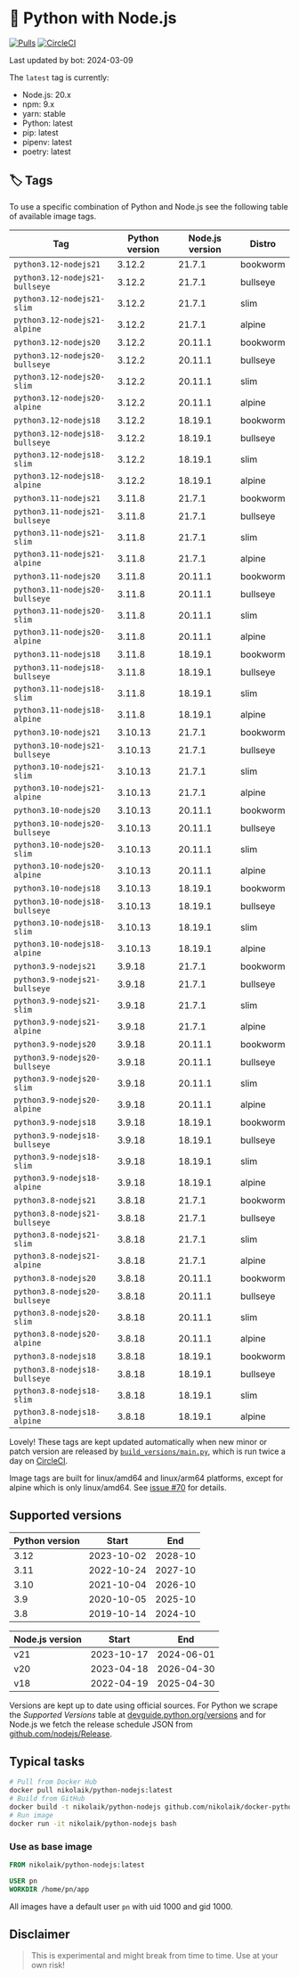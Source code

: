 # 🐳 Python with Node.js

[![Pulls](https://img.shields.io/docker/pulls/nikolaik/python-nodejs.svg?style=flat-square)](https://hub.docker.com/r/nikolaik/python-nodejs/)
[![CircleCI](https://img.shields.io/circleci/project/github/nikolaik/docker-python-nodejs.svg?style=flat-square)](https://circleci.com/gh/nikolaik/docker-python-nodejs)

Last updated by bot: 2024-03-09

The `latest` tag is currently:

- Node.js: 20.x
- npm: 9.x
- yarn: stable
- Python: latest
- pip: latest
- pipenv: latest
- poetry: latest

## 🏷 Tags

To use a specific combination of Python and Node.js see the following table of available image tags.

<!-- TAGS_START -->

Tag | Python version | Node.js version | Distro
--- | --- | --- | ---
`python3.12-nodejs21` | 3.12.2 | 21.7.1 | bookworm
`python3.12-nodejs21-bullseye` | 3.12.2 | 21.7.1 | bullseye
`python3.12-nodejs21-slim` | 3.12.2 | 21.7.1 | slim
`python3.12-nodejs21-alpine` | 3.12.2 | 21.7.1 | alpine
`python3.12-nodejs20` | 3.12.2 | 20.11.1 | bookworm
`python3.12-nodejs20-bullseye` | 3.12.2 | 20.11.1 | bullseye
`python3.12-nodejs20-slim` | 3.12.2 | 20.11.1 | slim
`python3.12-nodejs20-alpine` | 3.12.2 | 20.11.1 | alpine
`python3.12-nodejs18` | 3.12.2 | 18.19.1 | bookworm
`python3.12-nodejs18-bullseye` | 3.12.2 | 18.19.1 | bullseye
`python3.12-nodejs18-slim` | 3.12.2 | 18.19.1 | slim
`python3.12-nodejs18-alpine` | 3.12.2 | 18.19.1 | alpine
`python3.11-nodejs21` | 3.11.8 | 21.7.1 | bookworm
`python3.11-nodejs21-bullseye` | 3.11.8 | 21.7.1 | bullseye
`python3.11-nodejs21-slim` | 3.11.8 | 21.7.1 | slim
`python3.11-nodejs21-alpine` | 3.11.8 | 21.7.1 | alpine
`python3.11-nodejs20` | 3.11.8 | 20.11.1 | bookworm
`python3.11-nodejs20-bullseye` | 3.11.8 | 20.11.1 | bullseye
`python3.11-nodejs20-slim` | 3.11.8 | 20.11.1 | slim
`python3.11-nodejs20-alpine` | 3.11.8 | 20.11.1 | alpine
`python3.11-nodejs18` | 3.11.8 | 18.19.1 | bookworm
`python3.11-nodejs18-bullseye` | 3.11.8 | 18.19.1 | bullseye
`python3.11-nodejs18-slim` | 3.11.8 | 18.19.1 | slim
`python3.11-nodejs18-alpine` | 3.11.8 | 18.19.1 | alpine
`python3.10-nodejs21` | 3.10.13 | 21.7.1 | bookworm
`python3.10-nodejs21-bullseye` | 3.10.13 | 21.7.1 | bullseye
`python3.10-nodejs21-slim` | 3.10.13 | 21.7.1 | slim
`python3.10-nodejs21-alpine` | 3.10.13 | 21.7.1 | alpine
`python3.10-nodejs20` | 3.10.13 | 20.11.1 | bookworm
`python3.10-nodejs20-bullseye` | 3.10.13 | 20.11.1 | bullseye
`python3.10-nodejs20-slim` | 3.10.13 | 20.11.1 | slim
`python3.10-nodejs20-alpine` | 3.10.13 | 20.11.1 | alpine
`python3.10-nodejs18` | 3.10.13 | 18.19.1 | bookworm
`python3.10-nodejs18-bullseye` | 3.10.13 | 18.19.1 | bullseye
`python3.10-nodejs18-slim` | 3.10.13 | 18.19.1 | slim
`python3.10-nodejs18-alpine` | 3.10.13 | 18.19.1 | alpine
`python3.9-nodejs21` | 3.9.18 | 21.7.1 | bookworm
`python3.9-nodejs21-bullseye` | 3.9.18 | 21.7.1 | bullseye
`python3.9-nodejs21-slim` | 3.9.18 | 21.7.1 | slim
`python3.9-nodejs21-alpine` | 3.9.18 | 21.7.1 | alpine
`python3.9-nodejs20` | 3.9.18 | 20.11.1 | bookworm
`python3.9-nodejs20-bullseye` | 3.9.18 | 20.11.1 | bullseye
`python3.9-nodejs20-slim` | 3.9.18 | 20.11.1 | slim
`python3.9-nodejs20-alpine` | 3.9.18 | 20.11.1 | alpine
`python3.9-nodejs18` | 3.9.18 | 18.19.1 | bookworm
`python3.9-nodejs18-bullseye` | 3.9.18 | 18.19.1 | bullseye
`python3.9-nodejs18-slim` | 3.9.18 | 18.19.1 | slim
`python3.9-nodejs18-alpine` | 3.9.18 | 18.19.1 | alpine
`python3.8-nodejs21` | 3.8.18 | 21.7.1 | bookworm
`python3.8-nodejs21-bullseye` | 3.8.18 | 21.7.1 | bullseye
`python3.8-nodejs21-slim` | 3.8.18 | 21.7.1 | slim
`python3.8-nodejs21-alpine` | 3.8.18 | 21.7.1 | alpine
`python3.8-nodejs20` | 3.8.18 | 20.11.1 | bookworm
`python3.8-nodejs20-bullseye` | 3.8.18 | 20.11.1 | bullseye
`python3.8-nodejs20-slim` | 3.8.18 | 20.11.1 | slim
`python3.8-nodejs20-alpine` | 3.8.18 | 20.11.1 | alpine
`python3.8-nodejs18` | 3.8.18 | 18.19.1 | bookworm
`python3.8-nodejs18-bullseye` | 3.8.18 | 18.19.1 | bullseye
`python3.8-nodejs18-slim` | 3.8.18 | 18.19.1 | slim
`python3.8-nodejs18-alpine` | 3.8.18 | 18.19.1 | alpine

<!-- TAGS_END -->

Lovely! These tags are kept updated automatically when new minor or patch version are released by [`build_versions/main.py`](./build_versions/main.py), which is run twice a day on [CircleCI](https://circleci.com/gh/nikolaik/docker-python-nodejs).

Image tags are built for linux/amd64 and linux/arm64 platforms, except for alpine which is only linux/amd64. See [issue #70](https://github.com/nikolaik/docker-python-nodejs/issues/70) for details.

## Supported versions

<!-- SUPPORTED_VERSIONS_START -->

Python version | Start | End
--- | --- | ---
3.12 | 2023-10-02 | 2028-10
3.11 | 2022-10-24 | 2027-10
3.10 | 2021-10-04 | 2026-10
3.9 | 2020-10-05 | 2025-10
3.8 | 2019-10-14 | 2024-10

Node.js version | Start | End
--- | --- | ---
v21 | 2023-10-17 | 2024-06-01
v20 | 2023-04-18 | 2026-04-30
v18 | 2022-04-19 | 2025-04-30

<!-- SUPPORTED_VERSIONS_END -->

Versions are kept up to date using official sources. For Python we scrape the _Supported Versions_ table at [devguide.python.org/versions](https://devguide.python.org/versions/#supported-versions) and for Node.js we fetch the release schedule JSON from [github.com/nodejs/Release](https://github.com/nodejs/Release/blob/main/schedule.json).

## Typical tasks

```bash
# Pull from Docker Hub
docker pull nikolaik/python-nodejs:latest
# Build from GitHub
docker build -t nikolaik/python-nodejs github.com/nikolaik/docker-python-nodejs
# Run image
docker run -it nikolaik/python-nodejs bash
```

### Use as base image

```Dockerfile
FROM nikolaik/python-nodejs:latest

USER pn
WORKDIR /home/pn/app
```

All images have a default user `pn` with uid 1000 and gid 1000.

## Disclaimer

> This is experimental and might break from time to time. Use at your own risk!
